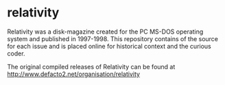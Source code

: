 relativity
==========

Relativity was a disk-magazine created for the PC MS-DOS operating system and published in 1997-1998. This repository contains of the source for each issue and is placed online for historical context and the curious coder.

The original compiled releases of Relativity can be found at http://www.defacto2.net/organisation/relativity
